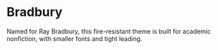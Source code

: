 # Bradbury

Named for Ray Bradbury, this fire-resistant theme is built for academic nonfiction, with smaller fonts and tight leading.
